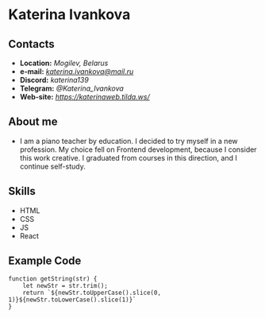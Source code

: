 # Katerina Ivankova #

## Contacts ##
* **Location:** *Mogilev, Belarus*
* **e-mail:** *katerina.ivankova@mail.ru*
* **Discord:** *katerina139*
* **Telegram:** *@Katerina_Ivankova*
* **Web-site:** *https://katerinaweb.tilda.ws/*

## About me ##
* I am a piano teacher by education. I decided to try myself in a new profession. My choice fell on Frontend development, because I consider this work creative. I graduated from courses in this direction, and I continue self-study.

## Skills ##
* HTML
* CSS
* JS
* React

## Example Code ##

```
function getString(str) {
    let newStr = str.trim();
    return `${newStr.toUpperCase().slice(0, 1)}${newStr.toLowerCase().slice(1)}`
}
```

